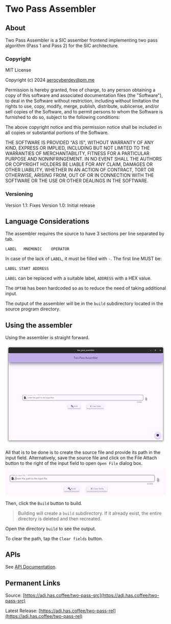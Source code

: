 # Two Pass Assembler

## About

Two Pass Assembler is a SIC assember frontend implementing two pass algorithm (Pass 1 and Pass 2) for the SIC architecture.

### Copyright

MIT License

Copyright (c) 2024 aerocyberdev@pm.me

Permission is hereby granted, free of charge, to any person obtaining a copy
of this software and associated documentation files (the "Software"), to deal
in the Software without restriction, including without limitation the rights
to use, copy, modify, merge, publish, distribute, sublicense, and/or sell
copies of the Software, and to permit persons to whom the Software is
furnished to do so, subject to the following conditions:

The above copyright notice and this permission notice shall be included in all
copies or substantial portions of the Software.

THE SOFTWARE IS PROVIDED "AS IS", WITHOUT WARRANTY OF ANY KIND, EXPRESS OR
IMPLIED, INCLUDING BUT NOT LIMITED TO THE WARRANTIES OF MERCHANTABILITY,
FITNESS FOR A PARTICULAR PURPOSE AND NONINFRINGEMENT. IN NO EVENT SHALL THE
AUTHORS OR COPYRIGHT HOLDERS BE LIABLE FOR ANY CLAIM, DAMAGES OR OTHER
LIABILITY, WHETHER IN AN ACTION OF CONTRACT, TORT OR OTHERWISE, ARISING FROM,
OUT OF OR IN CONNECTION WITH THE SOFTWARE OR THE USE OR OTHER DEALINGS IN THE
SOFTWARE.

### Versioning

Version 1.1: Fixes
Version 1.0: Initial release

## Language Considerations

The assembler requires the source to have 3 sections per line separated by tab.

```
LABEL   MNEMONIC    OPERATOR
```

In case of the lack of `LABEL`, it must be filled with `-`. The first line MUST be:

```
LABEL START ADDRESS
```

`LABEL` can be replaced with a suitable label, `ADDRESS` with a HEX value.


The `OPTAB` has been hardcoded so as to reduce the need of taking additional input.

The output of the assembler will be in the `build` subdirectory located in the source program directory.

## Using the assembler

Using the assembler is straight forward.

![UI  Window](window.png "UI - Window")

All that is to be done is to create the source file and provide its path in the input field. Alternatively, save the source file and click on the File Attach button to the right of the input field to open `Open File` dialog box.

![UI - Text field](input.png "UI - Provide source")

Then, click the `Build` button to build.

> Building will create a `build` subdirectory. If it already exist, the entire directory is deleted and then recreated.

Open the directory `build` to see the output.

To clear the path, tap the `Clear fields` button.

## APIs

See [API Documentation](./api_docs/index.html).


## Permanent Links

Source: [https://adi.has.coffee/two-pass-src](https://adi.has.coffee/two-pass-src)

Latest Release: [https://adi.has.coffee/two-pass-rel](https://adi.has.coffee/two-pass-rel)
